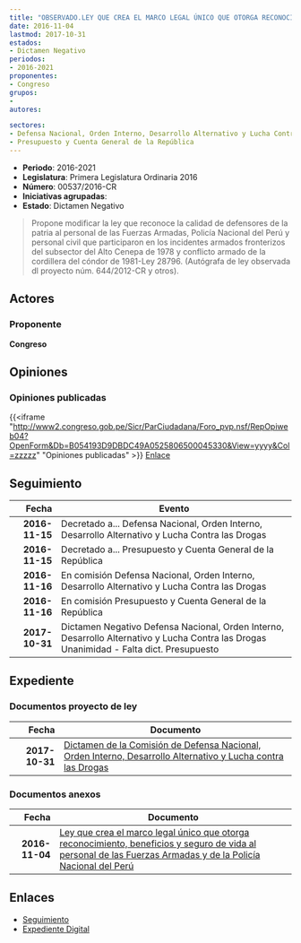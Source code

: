 ```yaml
---
title: "OBSERVADO.LEY QUE CREA EL MARCO LEGAL ÚNICO QUE OTORGA RECONOCIMIENTO, BENEFICIOS Y SEGURO DE VIDA AL PERSONAL DE LAS FUERZAS ARMADAS Y DE LA POLICÍA NACIONAL DEL PERÚ"
date: 2016-11-04
lastmod: 2017-10-31
estados:
- Dictamen Negativo
periodos:
- 2016-2021
proponentes:
- Congreso
grupos:
- 
autores:

sectores:
- Defensa Nacional, Orden Interno, Desarrollo Alternativo y Lucha Contra las Drogas
- Presupuesto y Cuenta General de la República
---
```

- **Periodo**: 2016-2021
- **Legislatura**: Primera Legislatura Ordinaria 2016
- **Número**: 00537/2016-CR
- **Iniciativas agrupadas**: 
- **Estado**: Dictamen Negativo

> Propone modificar la ley que reconoce la calidad de defensores de la patria al personal de las Fuerzas Armadas, Policía Nacional del Perú y personal civil que participaron en los incidentes armados fronterizos del subsector del Alto Cenepa de 1978 y conflicto armado de la cordillera del cóndor de 1981-Ley 28796. (Autógrafa de ley observada dl proyecto núm. 644/2012-CR y otros).


## Actores

### Proponente

**Congreso**

## Opiniones

### Opiniones publicadas

{{<iframe "http://www2.congreso.gob.pe/Sicr/ParCiudadana/Foro_pvp.nsf/RepOpiweb04?OpenForm&Db=B054193D9DBDC49A0525806500045330&View=yyyy&Col=zzzzz" "Opiniones publicadas" >}}
[Enlace](http://www2.congreso.gob.pe/Sicr/ParCiudadana/Foro_pvp.nsf/RepOpiweb04?OpenForm&Db=B054193D9DBDC49A0525806500045330&View=yyyy&Col=zzzzz)


## Seguimiento

| Fecha | Evento |
|------:|--------|
| **2016-11-15** | Decretado a... Defensa Nacional, Orden Interno, Desarrollo Alternativo y Lucha Contra las Drogas |
| **2016-11-15** | Decretado a... Presupuesto y Cuenta General de la República |
| **2016-11-16** | En comisión Defensa Nacional, Orden Interno, Desarrollo Alternativo y Lucha Contra las Drogas |
| **2016-11-16** | En comisión Presupuesto y Cuenta General de la República |
| **2017-10-31** | Dictamen Negativo Defensa Nacional, Orden Interno, Desarrollo Alternativo y Lucha Contra las Drogas Unanimidad - Falta dict. Presupuesto |

## Expediente

### Documentos proyecto de ley

| Fecha | Documento |
|------:|-----------|
| **2017-10-31** | [Dictamen de la Comisión de Defensa Nacional, Orden Interno, Desarrollo Alternativo y Lucha contra las Drogas](http://www.leyes.congreso.gob.pe/Documentos/2016_2021/Dictamenes/Proyectos_de_Ley/00537DC07MAY20171031.pdf) |

### Documentos anexos

| Fecha | Documento |
|------:|-----------|
| **2016-11-04** | [Ley que crea el marco legal único que otorga reconocimiento, beneficios y seguro de vida al personal de las Fuerzas Armadas y de la Policía Nacional del Perú](http://www.leyes.congreso.gob.pe/Documentos/2016_2021/Proyectos_de_Ley_y_de_Resoluciones_Legislativas/PL0053720161104..pdf) |

## Enlaces

- [Seguimiento](http://www2.congreso.gob.pe/Sicr/TraDocEstProc/CLProLey2016.nsf/f7fff46988ca05b1052578e100829cc7/5ceb6e26b9ea1480052580640059c767?OpenDocument)
- [Expediente Digital](http://www2.congreso.gob.pe/Sicr/TraDocEstProc/CLProLey2016.nsf/f7fff46988ca05b1052578e100829cc7/5ceb6e26b9ea1480052580640059c767?OpenDocument&Click=05257FB7005EB655.eb71d0cf91d8294e05256cdf006b5706/$Body/0.1C6C)

